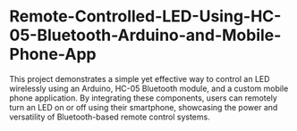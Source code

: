 # Remote-Controlled-LED-Using-HC-05-Bluetooth-Arduino-and-Mobile-Phone-App
This project demonstrates a simple yet effective way to control an LED wirelessly using an Arduino, HC-05 Bluetooth module, and a custom mobile phone application. By integrating these components, users can remotely turn an LED on or off using their smartphone, showcasing the power and versatility of Bluetooth-based remote control systems.

